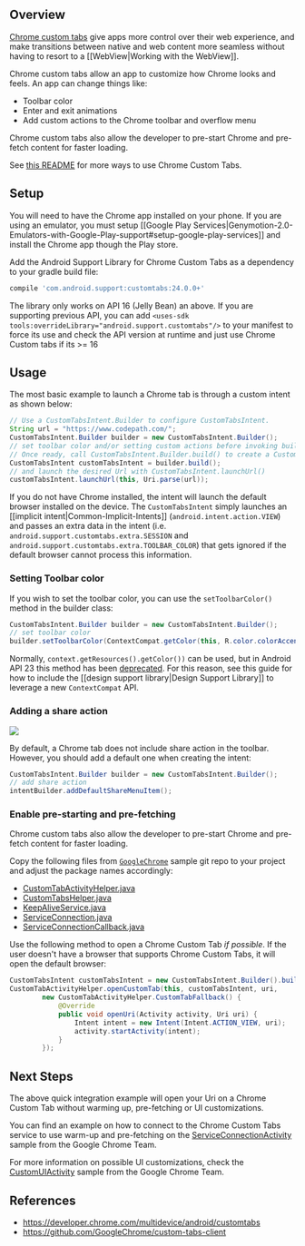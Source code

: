 ## Overview

[Chrome custom tabs](https://developer.chrome.com/multidevice/android/customtabs) give apps more control over their web experience, and make transitions between native and web content more seamless without having to resort to a [[WebView|Working with the WebView]].

Chrome custom tabs allow an app to customize how Chrome looks and feels. An app can change things like:

* Toolbar color
* Enter and exit animations
* Add custom actions to the Chrome toolbar and overflow menu

Chrome custom tabs also allow the developer to pre-start Chrome and pre-fetch content for faster loading.

See [this README](https://github.com/GoogleChrome/custom-tabs-client/blob/master/Using.md) for more ways to use Chrome Custom Tabs.

## Setup

You will need to have the Chrome app installed on your phone.  If you are using an emulator, you must setup [[Google Play Services|Genymotion-2.0-Emulators-with-Google-Play-support#setup-google-play-services]] and install the Chrome app though the Play store.

Add the Android Support Library for Chrome Custom Tabs as a dependency to your gradle build file:

```groovy
compile 'com.android.support:customtabs:24.0.0+'
```

The library only works on API 16 (Jelly Bean) an above. If you are supporting previous API, you can add `<uses-sdk tools:overrideLibrary="android.support.customtabs"/>` to your manifest to force its use and check the API version at runtime and just use Chrome Custom tabs if its >= 16

## Usage

The most basic example to launch a Chrome tab is through a custom intent as shown below: 

```java
// Use a CustomTabsIntent.Builder to configure CustomTabsIntent.
String url = "https://www.codepath.com/";
CustomTabsIntent.Builder builder = new CustomTabsIntent.Builder();
// set toolbar color and/or setting custom actions before invoking build()
// Once ready, call CustomTabsIntent.Builder.build() to create a CustomTabsIntent
CustomTabsIntent customTabsIntent = builder.build();
// and launch the desired Url with CustomTabsIntent.launchUrl()
customTabsIntent.launchUrl(this, Uri.parse(url));
```

If you do not have Chrome installed, the intent will launch the default browser installed on the device.  The `CustomTabsIntent` simply launches an [[implicit intent|Common-Implicit-Intents]] (`android.intent.action.VIEW`) and passes an extra data in the intent (i.e. `android.support.customtabs.extra.SESSION` and `android.support.customtabs.extra.TOOLBAR_COLOR`) that gets ignored if the default browser cannot process this information.

### Setting Toolbar color

If you wish to set the toolbar color, you can use the `setToolbarColor()` method in the builder class:

```java
CustomTabsIntent.Builder builder = new CustomTabsIntent.Builder();
// set toolbar color
builder.setToolbarColor(ContextCompat.getColor(this, R.color.colorAccent));
```

Normally, `context.getResources().getColor())` can be used, but in Android API 23 this method has been [deprecated](http://stackoverflow.com/questions/31590714/getcolorint-id-deprecated-on-android-6-0-marshmallow-api-23).   For this reason, see this guide for how to include the [[design support library|Design Support Library]] to leverage a new `ContextCompat` API.  

### Adding a share action

<img src="http://imgur.com/e3rNTqM.png"/>

By default, a Chrome tab does not include share action in the toolbar.  However, you should add a default one when creating the intent:

```java
CustomTabsIntent.Builder builder = new CustomTabsIntent.Builder();
// add share action
intentBuilder.addDefaultShareMenuItem();
```

### Enable pre-starting and pre-fetching

Chrome custom tabs also allow the developer to pre-start Chrome and pre-fetch content for faster loading.

Copy the following files from [`GoogleChrome`](https://github.com/GoogleChrome/custom-tabs-client) sample git repo to your project and adjust the package names accordingly:

- [CustomTabActivityHelper.java](https://github.com/GoogleChrome/custom-tabs-client/blob/master/demos/src/main/java/org/chromium/customtabsdemos/CustomTabActivityHelper.java)
- [CustomTabsHelper.java](https://github.com/GoogleChrome/custom-tabs-client/blob/master/shared/src/main/java/org/chromium/customtabsclient/shared/CustomTabsHelper.java)
- [KeepAliveService.java](https://github.com/GoogleChrome/custom-tabs-client/blob/master/shared/src/main/java/org/chromium/customtabsclient/shared/KeepAliveService.java)
- [ServiceConnection.java](https://github.com/GoogleChrome/custom-tabs-client/blob/master/shared/src/main/java/org/chromium/customtabsclient/shared/ServiceConnection.java)
- [ServiceConnectionCallback.java](https://github.com/GoogleChrome/custom-tabs-client/blob/master/shared/src/main/java/org/chromium/customtabsclient/shared/ServiceConnectionCallback.java)

Use the following method to open a Chrome Custom Tab *if possible*. If the user doesn't have a browser that supports Chrome Custom Tabs, it will open the default browser:

```java
CustomTabsIntent customTabsIntent = new CustomTabsIntent.Builder().build();
CustomTabActivityHelper.openCustomTab(this, customTabsIntent, uri,
        new CustomTabActivityHelper.CustomTabFallback() {
            @Override
            public void openUri(Activity activity, Uri uri) {
                Intent intent = new Intent(Intent.ACTION_VIEW, uri);
                activity.startActivity(intent);
            }
        });
```

## Next Steps

The above quick integration example will open your Uri on a Chrome Custom Tab without warming up, pre-fetching or UI customizations.

You can find an example on how to connect to the Chrome Custom Tabs service to use warm-up and pre-fetching on the [ServiceConnectionActivity](https://github.com/GoogleChrome/custom-tabs-client/blob/master/demos/src/main/java/org/chromium/customtabsdemos/ServiceConnectionActivity.java) sample from the Google Chrome Team.

For more information on possible UI customizations, check the [CustomUIActivity](https://github.com/GoogleChrome/custom-tabs-client/blob/master/demos/src/main/java/org/chromium/customtabsdemos/CustomUIActivity.java) sample from the Google Chrome Team.

## References

* <https://developer.chrome.com/multidevice/android/customtabs>
* <https://github.com/GoogleChrome/custom-tabs-client>